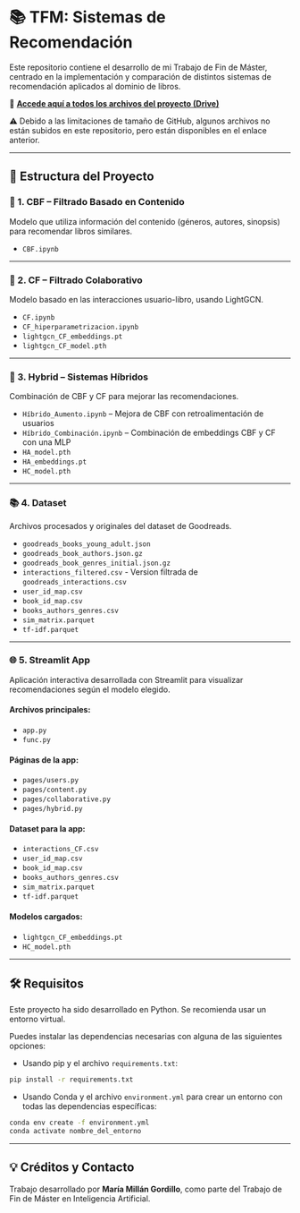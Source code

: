 # 📚 TFM: Sistemas de Recomendación

Este repositorio contiene el desarrollo de mi Trabajo de Fin de Máster, centrado en la implementación y comparación de distintos sistemas de recomendación aplicados al dominio de libros.

🔗 **[Accede aquí a todos los archivos del proyecto (Drive)](https://drive.google.com/drive/folders/1y64_CbGNa2sTUNR5jsw9YXekIxg7YSsQ?usp=share_link)**

⚠️ Debido a las limitaciones de tamaño de GitHub, algunos archivos no están subidos en este repositorio, pero están disponibles en el enlace anterior.

---

## 📂 Estructura del Proyecto

### 🔎 1. CBF – Filtrado Basado en Contenido

Modelo que utiliza información del contenido (géneros, autores, sinopsis) para recomendar libros similares.

* `CBF.ipynb`

---

### 👥 2. CF – Filtrado Colaborativo

Modelo basado en las interacciones usuario-libro, usando LightGCN.

* `CF.ipynb`
* `CF_hiperparametrizacion.ipynb`
* `lightgcn_CF_embeddings.pt`
* `lightgcn_CF_model.pth`

---

### 🔀 3. Hybrid – Sistemas Híbridos

Combinación de CBF y CF para mejorar las recomendaciones.

* `Híbrido_Aumento.ipynb` – Mejora de CBF con retroalimentación de usuarios
* `Híbrido_Combinación.ipynb` – Combinación de embeddings CBF y CF con una MLP
* `HA_model.pth`
* `HA_embeddings.pt`
* `HC_model.pth`

---

### 📚 4. Dataset

Archivos procesados y originales del dataset de Goodreads.

* `goodreads_books_young_adult.json`
* `goodreads_book_authors.json.gz`
* `goodreads_book_genres_initial.json.gz`
* `interactions_filtered.csv` - Version filtrada de `goodreads_interactions.csv`
* `user_id_map.csv`
* `book_id_map.csv`
* `books_authors_genres.csv`
* `sim_matrix.parquet`
* `tf-idf.parquet`

---

### 🌐 5. Streamlit App

Aplicación interactiva desarrollada con Streamlit para visualizar recomendaciones según el modelo elegido.

#### Archivos principales:

* `app.py`
* `func.py`

#### Páginas de la app:

* `pages/users.py`
* `pages/content.py`
* `pages/collaborative.py`
* `pages/hybrid.py`

#### Dataset para la app:

* `interactions_CF.csv`
* `user_id_map.csv`
* `book_id_map.csv`
* `books_authors_genres.csv`
* `sim_matrix.parquet`
* `tf-idf.parquet`

#### Modelos cargados:

* `lightgcn_CF_embeddings.pt`
* `HC_model.pth`

---

## 🛠 Requisitos

Este proyecto ha sido desarrollado en Python. Se recomienda usar un entorno virtual.

Puedes instalar las dependencias necesarias con alguna de las siguientes opciones:

- Usando pip y el archivo `requirements.txt`:

```bash
pip install -r requirements.txt
```
- Usando Conda y el archivo `environment.yml` para crear un entorno con todas las dependencias específicas:
```bash
conda env create -f environment.yml
conda activate nombre_del_entorno
```

---

## 💡 Créditos y Contacto

Trabajo desarrollado por **María Millán Gordillo**, como parte del Trabajo de Fin de Máster en Inteligencia Artificial.

